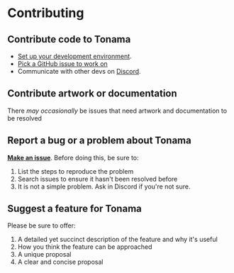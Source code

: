 # Contributing

## Contribute code to Tonama

- [Set up your development environment](https://www.youtube.com/watch?v=mL1IcxIUd5Y).
- [Pick a GitHub issue to work on](https://github.com/seagullxd/tonama/issues)
- Communicate with other devs on [Discord](https://discord.gg/tonama).

## Contribute artwork or documentation

There *may occasionally* be issues that need artwork and documentation to be resolved

## Report a bug or a problem about Tonama

[**Make an issue**](https://github.com/seagullxd/tonama/issues/new). Before doing this, be sure to:

1. List the steps to reproduce the problem
2. Search issues to ensure it hasn't been resolved before
3. It is not a simple problem. Ask in Discord if you're not sure.

## Suggest a feature for Tonama
Please be sure to offer:

1. A detailed yet succinct description of the feature and why it's useful
2. How you think the feature can be approached
3. A unique proposal
4. A clear and concise proposal